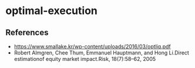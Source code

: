 # optimal-execution

## References
- https://www.smallake.kr/wp-content/uploads/2016/03/optliq.pdf
- Robert Almgren, Chee Thum, Emmanuel Hauptmann, and Hong Li.Direct estimationof equity market impact.Risk, 18(7):58–62, 2005
